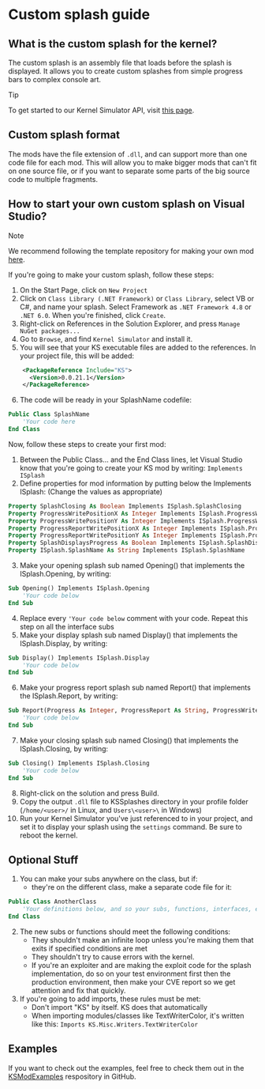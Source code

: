 # Custom splash guide

## What is the custom splash for the kernel?

The custom splash is an assembly file that loads before the splash is displayed. It allows you to create custom splashes from simple progress bars to complex console art.

> [!TIP]
> To get started to our Kernel Simulator API, visit [this page](https://aptivi.github.io/Kernel-Simulator/).

## Custom splash format

The mods have the file extension of `.dll`, and can support more than one code file for each mod. This will allow you to make bigger mods that can't fit on one source file, or if you want to separate some parts of the big source code to multiple fragments.

## How to start your own custom splash on Visual Studio?

> [!NOTE]
> We recommend following the template repository for making your own mod [here](https://github.com/Aptivi/KSCustomSplashTemplate).

If you're going to make your custom splash, follow these steps:

1. On the Start Page, click on `New Project`
2. Click on `Class Library (.NET Framework)` or `Class Library`, select VB or C#, and name your splash. Select Framework as `.NET Framework 4.8` or `.NET 6.0`. When you're finished, click `Create`.
3. Right-click on References in the Solution Explorer, and press `Manage NuGet packages...`
4. Go to `Browse`, and find `Kernel Simulator` and install it.
5. You will see that your KS executable files are added to the references. In your project file, this will be added:
```xml
    <PackageReference Include="KS">
      <Version>0.0.21.1</Version>
    </PackageReference>
```
6. The code will be ready in your SplashName codefile:
```vb
Public Class SplashName
    'Your code here
End Class
```

Now, follow these steps to create your first mod:

1. Between the Public Class... and the End Class lines, let Visual Studio know that you're going to create your KS mod by writing: `Implements ISplash`
2. Define properties for mod information by putting below the Implements ISplash: (Change the values as appropriate)
```vb
Property SplashClosing As Boolean Implements ISplash.SplashClosing
Property ProgressWritePositionX As Integer Implements ISplash.ProgressWritePositionX
Property ProgressWritePositionY As Integer Implements ISplash.ProgressWritePositionY
Property ProgressReportWritePositionX As Integer Implements ISplash.ProgressReportWritePositionX
Property ProgressReportWritePositionY As Integer Implements ISplash.ProgressReportWritePositionY
Property SplashDisplaysProgress As Boolean Implements ISplash.SplashDisplaysProgress
Property ISplash.SplashName As String Implements ISplash.SplashName
```
3. Make your opening splash sub named Opening() that implements the ISplash.Opening, by writing:
```vb
Sub Opening() Implements ISplash.Opening
    'Your code below
End Sub
```
4. Replace every `'Your code below` comment with your code. Repeat this step on all the interface subs
5. Make your display splash sub named Display() that implements the ISplash.Display, by writing:
```vb
Sub Display() Implements ISplash.Display
    'Your code below
End Sub
```
6. Make your progress report splash sub named Report() that implements the ISplash.Report, by writing:
```vb
Sub Report(Progress As Integer, ProgressReport As String, ProgressWritePositionX As Integer, ProgressWritePositionY As Integer, ProgressReportWritePositionX As Integer, ProgressReportWritePositionY As Integer, ParamArray Vars() As Object) Implements ISplash.Report
    'Your code below
End Sub
```
7. Make your closing splash sub named Closing() that implements the ISplash.Closing, by writing:
```vb
Sub Closing() Implements ISplash.Closing
    'Your code below
End Sub
```
8. Right-click on the solution and press Build.
9. Copy the output `.dll` file to KSSplashes directory in your profile folder (`/home/<user>/` in Linux, and `Users\<user>\` in Windows)
10. Run your Kernel Simulator you've just referenced to in your project, and set it to display your splash using the `settings` command. Be sure to reboot the kernel.

## Optional Stuff

1. You can make your subs anywhere on the class, but if:
   - they're on the different class, make a separate code file for it:
```vb
Public Class AnotherClass
    'Your definitions below, and so your subs, functions, interfaces, etc.
End Class
```
2. The new subs or functions should meet the following conditions:
   - They shouldn't make an infinite loop unless you're making them that exits if specified conditions are met
   - They shouldn't try to cause errors with the kernel.
   - If you're an exploiter and are making the exploit code for the splash implementation, do so on your test environment first then the production environment, then make your CVE report so we get attention and fix that quickly.
3. If you're going to add imports, these rules must be met:
   - Don't import "KS" by itself. KS does that automatically
   - When importing modules/classes like TextWriterColor, it's written like this: `Imports KS.Misc.Writers.TextWriterColor`

## Examples

If you want to check out the examples, feel free to check them out in the [KSModExamples](https://github.com/Aptivi/KSModExamples) respository in GitHub.
